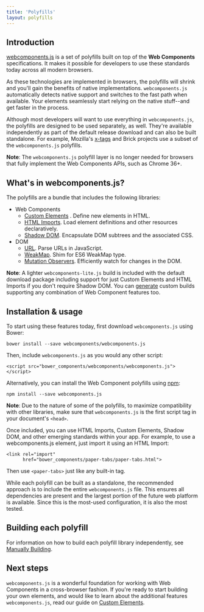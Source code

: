 ```yaml
---
title: 'Polyfills'
layout: polyfills
---
```


## Introduction

[webcomponents.js](https://github.com/WebComponents/webcomponents.js) is a set of polyfills built on top of the **Web Components** specifications. It makes it possible for developers to use these standards today across all modern browsers.

As these technologies are implemented in browsers, the polyfills will shrink and you'll gain the benefits of native implementations. `webcomponents.js` automatically detects native support and switches to the fast path when available. Your elements seamlessly start relying on the native stuff--and get faster in the process.

Although most developers will want to use everything in `webcomponents.js`, the polyfills are designed to be used separately, as well. They're available independently as part of the default release download and can also be built standalone. For example, Mozilla's [x-tags](http://www.x-tags.org/) and Brick projects use a subset of the `webcomponents.js` polyfills.

**Note**: The `webcomponents.js` polyfill layer is no longer needed for browsers that fully implement the Web Components APIs, such as Chrome 36+.

## What's in webcomponents.js?

The polyfills are a bundle that includes the following libraries:

- Web Components
  - [Custom Elements](/polyfills/custom-elements.html) . Define new elements in HTML.
  - [HTML Imports](/polyfills/html-imports.html). Load element definitions and other resources declaratively.
  - [Shadow DOM](/polyfills/shadow-dom.html). Encapsulate DOM subtrees and the associated CSS.
- DOM
  - [URL](https://github.com/Polymer/URL). Parse URLs in JavaScript.
  - [WeakMap](https://github.com/Polymer/WeakMap). Shim for ES6 WeakMap type.
  - [Mutation Observers](https://github.com/Polymer/MutationObservers). Efficiently watch for changes in the DOM.

**Note**: A lighter `webcomponents-lite.js` build is included with the default download package including support for just Custom Elements and HTML Imports if you don't require Shadow DOM. You can [generate](https://github.com/WebComponents/webcomponentsjs#manually-building) custom builds supporting any combination of Web Component features too.

## Installation & usage

To start using these features today, first download `webcomponents.js` using Bower:

    bower install --save webcomponents/webcomponents.js

Then, include `webcomponents.js` as you would any other script:

    <script src="bower_components/webcomponents/webcomponents.js"></script>

Alternatively, you can install the Web Component polyfills using [npm](http://npmjs.org):

    npm install --save webcomponents.js

**Note**: Due to the nature of some of the polyfills, to maximize compatibility with other libraries, make sure that `webcomponents.js` is the first script tag in your document's `<head>`.

Once included, you can use HTML Imports, Custom Elements, Shadow DOM, and other emerging standards within your app. For example, to use a webcomponents.js element, just import it using an HTML Import:

    <link rel="import"
          href="bower_components/paper-tabs/paper-tabs.html">

Then use `<paper-tabs>` just like any built-in tag.

While each polyfill can be built as a standalone, the recommended approach is to include the entire `webcomponents.js` file. This ensures all dependencies are present and the largest portion of the future web platform is available. Since this is the most-used configuration, it is also the most tested.

## Building each polyfill

For information on how to build each polyfill library independently, see [Manually Building](https://github.com/WebComponents/webcomponentsjs#manually-building).

## Next steps

`webcomponents.js` is a wonderful foundation for working with Web Components in a cross-browser fashion. If you're ready to start building your own elements, and would like to learn about the additional features `webcomponents.js`, read our guide on [Custom Elements](/polyfills/custom-elements.html).
